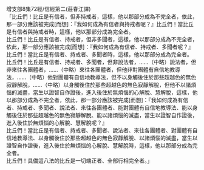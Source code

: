 增支部8集72經/信經第二(莊春江譯)  
「比丘們！比丘是有信者，但非持戒者，這樣，他以那部分成為不完全者，依此，那一部分應該被完成[而想]：『我如何成為有信者與持戒者呢？』比丘們！當比丘是有信者與持戒者時，這樣，他以那部分成為完全者。  
比丘們！比丘是有信者、持戒者，但非多聞者，這樣，他以那部分成為不完全者，依此，那一部分應該被完成[而想]：『我如何成為有信者、持戒者、多聞者呢？』比丘們！當比丘是有信者、持戒者、多聞者時，這樣，他以那部分成為完全者。  
比丘們！比丘是有信者、持戒者、多聞者，但非說法者，……（中略）說法者，但非來往各團體者，……（中略）來往各團體者，但他非對團體有自信地教導法，……（中略）他對團體有自信地教導法，但不以身觸後住於那些超越色的無色寂靜解脫，……（中略）以身觸後住於那些超越色的無色寂靜解脫，但他不以諸煩惱的滅盡，當生以證智自作證後，進入後住於無煩惱的心解脫、慧解脫，這樣，他以那部分成為不完全者，依此，那一部分應該被完成[而想]：『我如何成為有信者、持戒者、多聞者、說法者、來往各團體者、能對團體有自信地教導法、能以身觸後住於那些超越色的無色寂靜解脫、能以諸煩惱的滅盡，當生以證智自作證後，進入後住於無煩惱的心解脫、慧解脫呢？』  
比丘們！當比丘是有信者、持戒者、多聞者、說法者、來往各團體者、對團體有自信地教導法、以身觸後住於那些超越色的無色寂靜解脫、以諸煩惱的滅盡，當生以證智自作證後，進入後住於無煩惱的心解脫、慧解脫時，這樣，他以那部分成為完全者。  
比丘們！具備這八法的比丘是一切端正者、全部行相完全者。」  
  
  

